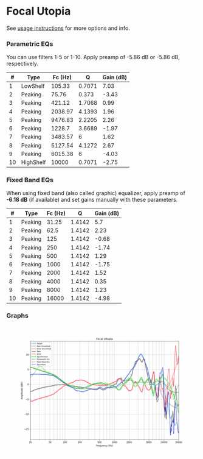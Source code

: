 # Focal Utopia
See [usage instructions](https://github.com/jaakkopasanen/AutoEq#usage) for more options and info.

### Parametric EQs
You can use filters 1-5 or 1-10. Apply preamp of -5.86 dB or -5.86 dB, respectively.

|   # | Type      |   Fc (Hz) |      Q |   Gain (dB) |
|-----|-----------|-----------|--------|-------------|
|   1 | LowShelf  |    105.33 | 0.7071 |        7.03 |
|   2 | Peaking   |     75.76 | 0.373  |       -3.43 |
|   3 | Peaking   |    421.12 | 1.7068 |        0.99 |
|   4 | Peaking   |   2038.97 | 4.1393 |        1.96 |
|   5 | Peaking   |   9476.83 | 2.2205 |        2.26 |
|   6 | Peaking   |   1228.7  | 3.6689 |       -1.97 |
|   7 | Peaking   |   3483.57 | 6      |        1.62 |
|   8 | Peaking   |   5127.54 | 4.1272 |        2.67 |
|   9 | Peaking   |   6015.38 | 6      |       -4.03 |
|  10 | HighShelf |  10000    | 0.7071 |       -2.75 |

### Fixed Band EQs
When using fixed band (also called graphic) equalizer, apply preamp of **-6.18 dB** (if available) and set gains manually with these parameters.

|   # | Type    |   Fc (Hz) |      Q |   Gain (dB) |
|-----|---------|-----------|--------|-------------|
|   1 | Peaking |     31.25 | 1.4142 |        5.7  |
|   2 | Peaking |     62.5  | 1.4142 |        2.23 |
|   3 | Peaking |    125    | 1.4142 |       -0.68 |
|   4 | Peaking |    250    | 1.4142 |       -1.74 |
|   5 | Peaking |    500    | 1.4142 |        1.29 |
|   6 | Peaking |   1000    | 1.4142 |       -1.75 |
|   7 | Peaking |   2000    | 1.4142 |        1.52 |
|   8 | Peaking |   4000    | 1.4142 |        0.35 |
|   9 | Peaking |   8000    | 1.4142 |        1.23 |
|  10 | Peaking |  16000    | 1.4142 |       -4.98 |

### Graphs
![](./Focal%20Utopia.png)
